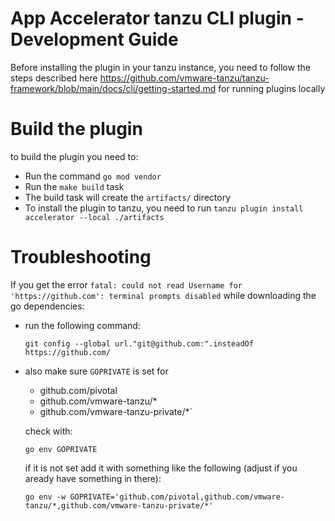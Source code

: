 # App Accelerator tanzu CLI plugin - Development Guide

Before installing the plugin in your tanzu instance, you need to follow the steps described here https://github.com/vmware-tanzu/tanzu-framework/blob/main/docs/cli/getting-started.md
for running plugins locally

# Build the plugin

to build the plugin you need to:

 - Run the command `go mod vendor`
 - Run the `make build` task
 - The build task will create the `artifacts/` directory
 - To install the plugin to tanzu, you need to run `tanzu plugin install accelerator --local ./artifacts`

# Troubleshooting
If you get the error `fatal: could not read Username for 'https://github.com': terminal prompts disabled` while downloading the go dependencies: 

- run the following command:

    ```
    git config --global url."git@github.com:".insteadOf https://github.com/
    ```

- also make sure `GOPRIVATE` is set for 

    - github.com/pivotal
    - github.com/vmware-tanzu/*
    - github.com/vmware-tanzu-private/*`

    check with:

    ```
    go env GOPRIVATE
    ```

    if it is not set add it with something like the following (adjust if you aready have something in there):

    ```
    go env -w GOPRIVATE='github.com/pivotal,github.com/vmware-tanzu/*,github.com/vmware-tanzu-private/*'
    ```
